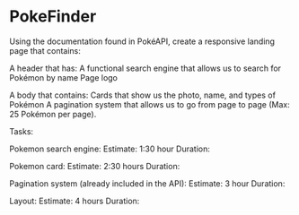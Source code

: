 # PokeFinder

Using the documentation found in PokéAPI, create a responsive landing page that contains:

A header that has:
A functional search engine that allows us to search for Pokémon by name
Page logo

A body that contains:
Cards that show us the photo, name, and types of Pokémon
A pagination system that allows us to go from page to page (Max: 25 Pokémon per page).


Tasks:

Pokemon search engine:
                      Estimate: 1:30 hour
                      Duration:

Pokemon card:
              Estimate: 2:30 hours
              Duration:

Pagination system (already included in the API):
                                                Estimate: 3 hour
                                                Duration:

Layout:
        Estimate: 4 hours
        Duration:
